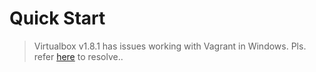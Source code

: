 # Quick Start

><i class="fa fa-info-circle"></i> Virtualbox v1.8.1 has issues working with Vagrant in Windows. Pls. refer [here](troubleshooting_area.html#Vagarant_Issues) to resolve..